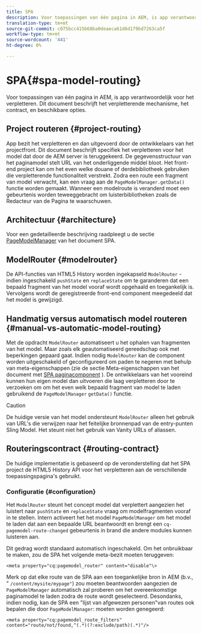 ```yaml
---
title: SPA
description: Voor toepassingen van één pagina in AEM, is app verantwoordelijk voor het verpletteren. Dit document beschrijft het verpletterende mechanisme, het contract, en beschikbare opties.
translation-type: tm+mt
source-git-commit: c075bcc415b68ba0deaeca61d6d179bd7263ca5f
workflow-type: tm+mt
source-wordcount: '441'
ht-degree: 0%

---
```



# SPA{#spa-model-routing}

Voor toepassingen van één pagina in AEM, is app verantwoordelijk voor het verpletteren. Dit document beschrijft het verpletterende mechanisme, het contract, en beschikbare opties.

## Project routeren {#project-routing}

App bezit het verpletteren en dan uitgevoerd door de ontwikkelaars van het projectfront. Dit document beschrijft specifiek het verpletteren voor het model dat door de AEM server is teruggekeerd. De gegevensstructuur van het paginamodel stelt URL van het onderliggende middel bloot. Het front-end project kan om het even welke douane of derdebibliotheek gebruiken die verpletterende functionaliteit verstrekt. Zodra een route een fragment van model verwacht, kan een vraag aan de `PageModelManager.getData()` functie worden gemaakt. Wanneer een modelroute is veranderd moet een gebeurtenis worden teweeggebracht om luisterbibliotheken zoals de Redacteur van de Pagina te waarschuwen.

## Architectuur {#architecture}

Voor een gedetailleerde beschrijving raadpleegt u de sectie [PageModelManager](blueprint.md#pagemodelmanager) van het document SPA.

## ModelRouter {#modelrouter}

De API-functies van HTML5 History worden ingekapseld `ModelRouter` - indien ingeschakeld `pushState` en `replaceState` om te garanderen dat een bepaald fragment van het model vooraf wordt opgehaald en toegankelijk is. Vervolgens wordt de geregistreerde front-end component meegedeeld dat het model is gewijzigd.

## Handmatig versus automatisch model routeren {#manual-vs-automatic-model-routing}

Met de opdracht `ModelRouter` automatiseert u het ophalen van fragmenten van het model. Maar zoals elk geautomatiseerd gereedschap ook met beperkingen gepaard gaat. Indien nodig `ModelRouter` kan de component worden uitgeschakeld of geconfigureerd om paden te negeren met behulp van meta-eigenschappen (zie de sectie Meta-eigenschappen van het document met [SPA paginacomponent](page-component.md) ). De ontwikkelaars van het vooreind kunnen hun eigen model dan uitvoeren die laag verpletteren door te verzoeken om om het even welk bepaald fragment van model te laden gebruikend de `PageModelManager` `getData()` functie.

>[!CAUTION]
>
>De huidige versie van het model ondersteunt `ModelRouter` alleen het gebruik van URL&#39;s die verwijzen naar het feitelijke bronnenpad van de entry-punten Sling Model. Het steunt niet het gebruik van Vanity URLs of aliassen.

## Routeringscontract {#routing-contract}

De huidige implementatie is gebaseerd op de veronderstelling dat het SPA project de HTML5 History API voor het verpletteren aan de verschillende toepassingspagina&#39;s gebruikt.

### Configuratie {#configuration}

Het `ModelRouter` steunt het concept model dat verplettert aangezien het luistert naar `pushState` en `replaceState` vraag om modelfragmenten vooraf in te stellen. Intern activeert het het model `PageModelManager` om het model te laden dat aan een bepaalde URL beantwoordt en brengt een `cq-pagemodel-route-changed` gebeurtenis in brand die andere modules kunnen luisteren aan.

Dit gedrag wordt standaard automatisch ingeschakeld. Om het onbruikbaar te maken, zou de SPA het volgende meta-bezit moeten teruggeven:

```
<meta property="cq:pagemodel_router" content="disable"\>
```

Merk op dat elke route van de SPA aan een toegankelijke bron in AEM (b.v., &quot; `/content/mysite/mypage"`) zou moeten beantwoorden aangezien de `PageModelManager` automatisch zal proberen om het overeenkomstige paginamodel te laden zodra de route wordt geselecteerd. Desondanks, indien nodig, kan de SPA een &quot;lijst van afgewezen personen&quot;van routes ook bepalen die door `PageModelManager`: moeten worden genegeerd:

```
<meta property="cq:pagemodel_route_filters" content="route/not/found,^(.*)(?:exclude/path)(.*)"/>
```
